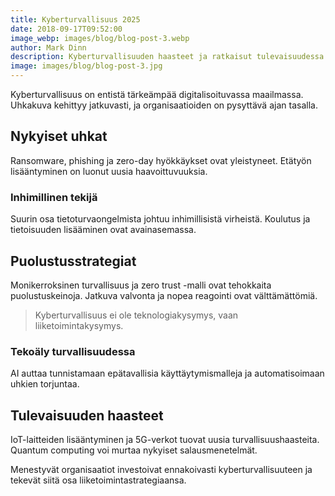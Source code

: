 ```yaml
---
title: Kyberturvallisuus 2025
date: 2018-09-17T09:52:00
image_webp: images/blog/blog-post-3.webp
author: Mark Dinn
description: Kyberturvallisuuden haasteet ja ratkaisut tulevaisuudessa
image: images/blog/blog-post-3.jpg
---
```

Kyberturvallisuus on entistä tärkeämpää digitalisoituvassa maailmassa. Uhkakuva kehittyy jatkuvasti, ja organisaatioiden on pysyttävä ajan tasalla.

## Nykyiset uhkat

Ransomware, phishing ja zero-day hyökkäykset ovat yleistyneet. Etätyön lisääntyminen on luonut uusia haavoittuvuuksia.

### Inhimillinen tekijä

Suurin osa tietoturvaongelmista johtuu inhimillisistä virheistä. Koulutus ja tietoisuuden lisääminen ovat avainasemassa.

## Puolustusstrategiat

Monikerroksinen turvallisuus ja zero trust -malli ovat tehokkaita puolustuskeinoja. Jatkuva valvonta ja nopea reagointi ovat välttämättömiä.

> Kyberturvallisuus ei ole teknologiakysymys, vaan liiketoimintakysymys.

### Tekoäly turvallisuudessa

AI auttaa tunnistamaan epätavallisia käyttäytymismalleja ja automatisoimaan uhkien torjuntaa.

## Tulevaisuuden haasteet

IoT-laitteiden lisääntyminen ja 5G-verkot tuovat uusia turvallisuushaasteita. Quantum computing voi murtaa nykyiset salausmenetelmät.

Menestyvät organisaatiot investoivat ennakoivasti kyberturvallisuuteen ja tekevät siitä osa liiketoimintastrategiaansa.
